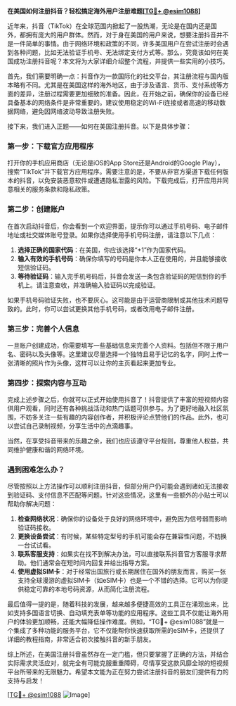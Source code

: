 **在美国如何注册抖音？轻松搞定海外用户注册难题[[TG💪+ @esim1088](https://t.me/s/esim1088)]**

近年来，抖音（TikTok）在全球范围内掀起了一股热潮，无论是在国内还是国外，都拥有庞大的用户群体。然而，对于身在美国的用户来说，想要注册抖音并不是一件简单的事情。由于网络环境和政策的不同，许多美国用户在尝试注册时会遇到各种问题，比如无法验证手机号、无法绑定支付方式等。那么，究竟该如何在美国成功注册抖音呢？本文将为大家详细介绍整个流程，并提供一些实用的小技巧。

首先，我们需要明确一点：抖音作为一款国际化的社交平台，其注册流程与国内版本略有不同。尤其是在美国这样的海外地区，由于涉及语言、货币、支付系统等方面的差异，注册过程需要更加细致的准备。因此，在开始之前，确保你的设备已经具备基本的网络条件是非常重要的。建议使用稳定的Wi-Fi连接或者高速的移动数据网络，避免因网络波动导致注册失败。

接下来，我们进入正题——如何在美国注册抖音。以下是具体步骤：

### 第一步：下载官方应用程序
打开你的手机应用商店（无论是iOS的App Store还是Android的Google Play），搜索“TikTok”并下载官方应用程序。需要注意的是，不要从非官方渠道下载任何版本的抖音，以免安装恶意软件或遭遇隐私泄露的风险。下载完成后，打开应用并同意相关的服务条款和隐私政策。

### 第二步：创建账户
在首次启动抖音后，你会看到一个欢迎界面，提示你可以通过手机号码、电子邮件地址或社交媒体账号登录。如果你选择使用手机号码注册，请注意以下几点：
1. **选择正确的国家代码**：在美国，你应该选择“+1”作为国家代码。
2. **输入有效的手机号码**：确保你填写的号码是你本人正在使用的，并且能够接收短信验证码。
3. **等待验证码**：输入完手机号码后，抖音会发送一条包含验证码的短信到你的手机上。请注意查收，并准确输入验证码以完成验证。

如果手机号码验证失败，也不要灰心。这可能是由于运营商限制或其他技术问题导致的。此时，你可以尝试更换其他手机号码，或者改用电子邮件注册。

### 第三步：完善个人信息
一旦账户创建成功，你需要填写一些基础信息来完善个人资料。包括但不限于用户名、密码以及头像等。这里建议尽量选择一个独特且易于记忆的名字，同时上传一张清晰的照片作为头像，这样可以让你的主页看起来更加专业。

### 第四步：探索内容与互动
完成上述步骤之后，你就可以正式开始使用抖音了！抖音提供了丰富的短视频内容供用户观看，同时还有各种挑战活动和热门话题可供参与。为了更好地融入社区氛围，不妨多关注一些有趣的内容创作者，并积极评论点赞他们的作品。此外，也可以尝试自己录制视频，分享生活中的点滴趣事。

当然，在享受抖音带来的乐趣之余，我们也应该遵守平台规则，尊重他人权益，共同维护健康和谐的网络环境。

### 遇到困难怎么办？
尽管按照以上方法操作可以顺利注册抖音，但部分用户仍可能会遇到诸如无法接收到验证码、支付信息不匹配等问题。针对这些情况，这里有一些额外的小贴士可以帮助你解决问题：

1. **检查网络状况**：确保你的设备处于良好的网络环境中，避免因为信号弱而影响验证码接收。
2. **更换设备尝试**：有时候，某些特定型号的手机可能会存在兼容性问题，不妨换一台试试看。
3. **联系客服支持**：如果实在找不到解决办法，可以直接联系抖音官方客服寻求帮助。他们通常会在短时间内回复并给出指导方案。
4. **使用虚拟SIM卡**：对于经常出国旅行或长期居住在国外的朋友而言，购买一张支持全球漫游的虚拟SIM卡（如eSIM卡）也是一个不错的选择。它可以为你提供稳定可靠的本地号码资源，从而简化注册流程。

最后值得一提的是，随着科技的发展，越来越多便捷高效的工具正在涌现出来，比如支持多国语言切换、自动填充表单等功能的应用程序。这些工具不仅能让海外用户的体验更加顺畅，还能大幅降低操作难度。例如，“TG💪+ @esim1088”就是一个集成了多种功能的服务平台，它不仅能帮你快速获取所需的eSIM卡，还提供了详细的教程指南，非常适合初次接触抖音的新手朋友。

综上所述，在美国注册抖音虽然存在一定门槛，但只要掌握了正确的方法，并结合实际需求灵活应对，就完全有可能克服重重障碍，尽情享受这款风靡全球的短视频平台所带来的无限魅力。希望本文能为正在努力尝试注册抖音的朋友们提供有力的支持与启发！

[[TG💪+ @esim1088](https://t.me/s/esim1088) ![Image](https://i.postimg.cc/4NQfJmqS/Snipaste-2025-05-13-00-14-12.png)]
